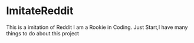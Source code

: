 # ImitateReddit
This is a imitation of Reddit
I am a Rookie in Coding.
Just Start,I have many things to do about this project
